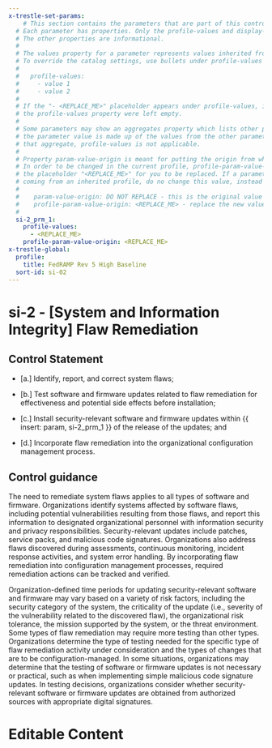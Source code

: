 ```yaml
---
x-trestle-set-params:
    # This section contains the parameters that are part of this control.
  # Each parameter has properties. Only the profile-values and display-name properties are editable.
  # The other properties are informational.
  #
  # The values property for a parameter represents values inherited from the OSCAL catalog.
  # To override the catalog settings, use bullets under profile-values as shown below:
  #
  #   profile-values:
  #     - value 1
  #     - value 2
  #
  # If the "- <REPLACE_ME>" placeholder appears under profile-values, it is the same as if
  # the profile-values property were left empty.
  #
  # Some parameters may show an aggregates property which lists other parameters. This means
  # the parameter value is made up of the values from the other parameters. For parameters
  # that aggregate, profile-values is not applicable.
  #
  # Property param-value-origin is meant for putting the origin from where that parameter comes from.
  # In order to be changed in the current profile, profile-param-value-origin property will be displayed with
  # the placeholder "<REPLACE_ME>" for you to be replaced. If a parameter already has a param-value-origin
  # coming from an inherited profile, do no change this value, instead use profile-param-value-origin as follows:
  #
  #    param-value-origin: DO NOT REPLACE - this is the original value
  #    profile-param-value-origin: <REPLACE_ME> - replace the new value required HERE
  #
  si-2_prm_1:
    profile-values:
      - <REPLACE_ME>
    profile-param-value-origin: <REPLACE_ME>
x-trestle-global:
  profile:
    title: FedRAMP Rev 5 High Baseline
  sort-id: si-02
---
```


# si-2 - \[System and Information Integrity\] Flaw Remediation

## Control Statement

- \[a.\] Identify, report, and correct system flaws;

- \[b.\] Test software and firmware updates related to flaw remediation for effectiveness and potential side effects before installation;

- \[c.\] Install security-relevant software and firmware updates within {{ insert: param, si-2_prm_1 }} of the release of the updates; and

- \[d.\] Incorporate flaw remediation into the organizational configuration management process.

## Control guidance

The need to remediate system flaws applies to all types of software and firmware. Organizations identify systems affected by software flaws, including potential vulnerabilities resulting from those flaws, and report this information to designated organizational personnel with information security and privacy responsibilities. Security-relevant updates include patches, service packs, and malicious code signatures. Organizations also address flaws discovered during assessments, continuous monitoring, incident response activities, and system error handling. By incorporating flaw remediation into configuration management processes, required remediation actions can be tracked and verified.

Organization-defined time periods for updating security-relevant software and firmware may vary based on a variety of risk factors, including the security category of the system, the criticality of the update (i.e., severity of the vulnerability related to the discovered flaw), the organizational risk tolerance, the mission supported by the system, or the threat environment. Some types of flaw remediation may require more testing than other types. Organizations determine the type of testing needed for the specific type of flaw remediation activity under consideration and the types of changes that are to be configuration-managed. In some situations, organizations may determine that the testing of software or firmware updates is not necessary or practical, such as when implementing simple malicious code signature updates. In testing decisions, organizations consider whether security-relevant software or firmware updates are obtained from authorized sources with appropriate digital signatures.

# Editable Content

<!-- Make additions and edits below -->
<!-- The above represents the contents of the control as received by the profile, prior to additions. -->
<!-- If the profile makes additions to the control, they will appear below. -->
<!-- The above markdown may not be edited but you may edit the content below, and/or introduce new additions to be made by the profile. -->
<!-- If there is a yaml header at the top, parameter values may be edited. Use --set-parameters to incorporate the changes during assembly. -->
<!-- The content here will then replace what is in the profile for this control, after running profile-assemble. -->
<!-- The current profile has no added parts for this control, but you may add new ones here. -->
<!-- Each addition must have a heading either of the form ## Control my_addition_name -->
<!-- or ## Part a. (where the a. refers to one of the control statement labels.) -->
<!-- "## Control" parts are new parts added after the statement part. -->
<!-- "## Part" parts are new parts added into the top-level statement part with that label. -->
<!-- Subparts may be added with nested hash levels of the form ### My Subpart Name -->
<!-- underneath the parent ## Control or ## Part being added -->
<!-- See https://oscal-compass.github.io/compliance-trestle/tutorials/ssp_profile_catalog_authoring/ssp_profile_catalog_authoring for guidance. -->
